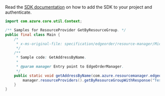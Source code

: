 Read the [SDK documentation](https://github.com/Azure/azure-sdk-for-java/blob/azure-resourcemanager-edgeorder_1.0.0-beta.1/sdk/edgeorder/azure-resourcemanager-edgeorder/README.md) on how to add the SDK to your project and authenticate.

```java
import com.azure.core.util.Context;

/** Samples for ResourceProvider GetByResourceGroup. */
public final class Main {
    /*
     * x-ms-original-file: specification/edgeorder/resource-manager/Microsoft.EdgeOrder/stable/2021-12-01/examples/GetAddressByName.json
     */
    /**
     * Sample code: GetAddressByName.
     *
     * @param manager Entry point to EdgeOrderManager.
     */
    public static void getAddressByName(com.azure.resourcemanager.edgeorder.EdgeOrderManager manager) {
        manager.resourceProviders().getByResourceGroupWithResponse("TestRG", "TestMSAddressName", Context.NONE);
    }
}
```
